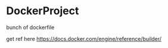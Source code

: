 # DockerProject
bunch of dockerfile

get ref here 	https://docs.docker.com/engine/reference/builder/

